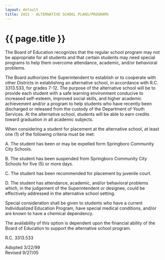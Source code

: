 ```yaml
---
layout: default
title: 2451 - ALTERNATIVE SCHOOL PLANS/PROGRAMS
---
```


{{ page.title }}
================

The Board of Education recognizes that the regular school program may
not be appropriate for all students and that certain students may need
special programs to help them overcome attendance, academic, and/or
behavioral problems.

The Board authorizes the Superintendent to establish or to cooperate
with other Districts in establishing an alternative school, in
accordance with R.C. 3313.533, for grades 7-12. The purpose of the
alternative school will be to provide each student with a safe learning
environment conducive to increased self-esteem, improved social skills,
and higher academic achievement and/or a program to help students who
have recently been discharged or released from the custody of the
Department of Youth Services. At the alternative school, students will
be able to earn credits toward graduation in all academic subjects.

When considering a student for placement at the alternative school, at
least one (1) of the following criteria must be met:

A. The student has been or may be expelled form Springboro Community
City Schools.

B. The student has been suspended from Springboro Community City Schools
for five (5) or more days.

C. The student has been recommended for placement by juvenile court.

D. The student has attendance, academic, and/or behavioral problems
which, in the judgement of the Superintendent or designee, could be
effectively addressed in the alternative school setting.

Special consideration shall be given to students who have a current
Individualized Education Program, have special medical conditions,
and/or are known to have a chemical dependency.

The availability of this option is dependent upon the financial ability
of the Board of Education to support the alternative school program.

R.C. 3313.533

Adopted 3/22/99\
 Revised 9/27/05
